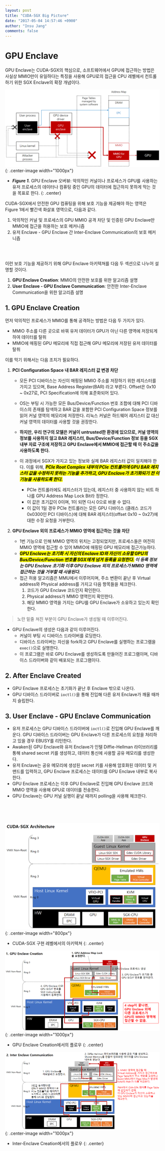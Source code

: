 ```yaml
---
layout: post
title: "CUDA-SGX Big Picture"
date: "2017-05-04 14:57:46 +0900"
author: "Insu Jang"
comments: false
---
```


# GPU Enclave

GPU Enclave는 CUDA-SGX의 핵심으로, 소프트웨어에서 GPU에 접근하는 방법은 사실상 MMIO만이 유일하다는 특징을 사용해 GPU로의 접근을 CPU 레벨에서 컨트롤하기 위한 SGX Enclave의 확장 개념이다.

![gpu_enclave_overview](/assets/images/protected/170504/gpu_enclave_overview.png){: .center-image width="1000px"}
* ***Figure 1.*** GPU Enclave 오버뷰: 악의적인 커널이나 프로세스가 GPU를 사용하는 유저 프로세스의 데이터나 컴퓨팅 중인 GPU의 데이터에 접근하지 못하게 막는 것을 목표로 한다.
{: .center}


CUDA-SGX에서 안전한 GPU 컴퓨팅을 위해 보호 기능을 제공해야 하는 영역은 Figure 1에서 빨간색 화살표 영역으로, 다음과 같다.

1. 악의적인 커널 및 프로세스의 GPU MMIO 공격 차단 및 인증된 GPU Enclave만 MMIO에 접근을 허용하는 보호 메커니즘
2. 유저 Enclave - GPU Enclave 간 Inter-Enclave Communication의 보호 메커니즘

<br/><br/>

이런 보호 기능을 제공하기 위해 GPU Enclave 아키텍쳐를 다음 두 섹션으로 나누어 설명할 것이다.

1. **GPU Enclave Creation**: MMIO의 안전한 보호를 위한 알고리즘 설명
2. **User Enclave - GPU Enclave Communication**: 안전한 Inter-Enclave Communication을 위한 알고리즘 설명

## 1. GPU Enclave Creation

먼저 악의적인 프로세스가 MMIO를 통해 공격하는 방법은 다음 두 가지가 있다.

- MMIO 주소를 다른 곳으로 바꿔 유저 데이터가 GPU가 아닌 다른 영역에 저장되게 하여 데이터를 탈취
- MMIO에 매핑된 GPU 메모리에 직접 접근해 GPU 메모리에 저장된 유저 데이터를 탈취

이를 막기 위해서는 다음 조치가 필요하다.

1. **PCI Configuration Space 내 BAR 레지스터 값 변경 차단**

    - 모든 PCI 디바이스는 자신이 매핑된 MMIO 주소를 저장하기 위한 레지스터를 가지고 있으며, Base Address Register(BAR) 라고 부른다. Offset은 0x10 ~ 0x27로, PCI Specification에 의해 표준화되어 있다.
    - OS는 부팅 시 가능한 모든 Bus/Device/Function 번호 조합에 대해 PCI 디바이스의 존재를 탐색하고 BAR 값을 포함한 PCI Configuration Space 정보를 읽어 커널 영역의 메모리에 저장한다. 리눅스 커널은 하드웨어 레지스터 값 대신 커널 영역의 데이터를 사용할 것을 권장한다.
    - **하지만, 우리 연구의 모델은 커널이 untrusted한 환경에 있으므로, 커널 영역의 정보를 사용하지 않고 BAR 레지스터, Bus/Device/Function 정보 등을 SGX 내부 자료 구조에 저장하고 GPU Enclave에서 MMIO에 접근할 때 이 주소값을 사용하도록 한다.**
    - 이 과정에서 SGX가 가지고 있는 정보와 실제 BAR 레지스터 값이 일치해야 한다. 이를 위해, ***<mark>PCIe Root Complex 내부의 PCIe 컨트롤러에 GPU BAR 레지스터 값을 수정하지 못하는 기능을 추가하고, GPU Enclave가 초기화되기 전 이 기능을 사용하도록 한다.</mark>***  

        - PCIe 컨트롤러에도 레지스터가 있는데, 레지스터 중 사용하지 않는 비트 하나를 GPU Address Map Lock Bit라 정한다.
        - 이 값은 초기값이 0이며, 1이 되면 다시 0으로 바꿀 수 없다.
        - 이 값이 1일 경우 PCIe 컨트롤러는 모든 GPU 디바이스 (클래스 코드가 0x0300인 PCI 디바이스)에 대해 BAR 레지스터(offset 0x10 ~ 0x27)에 대한 수정 요청을 거부한다.

2. **GPU Enclave 외의 프로세스가 MMIO 영역에 접근하는 것을 차단**

    - 1번 기능으로 인해 MMIO 영역의 위치는 고정되었지만, 프로세스들은 여전히 MMIO 영역에 접근할 수 있어 MMIO에 매핑된 GPU 메모리에 접근가능하다.
    - ***<mark>GPU Enclave는 초기화 시 자신의 Enclave ID와 자신이 소유할 GPU의 Bus/Device/Function 번호를 SGX에게 넘겨 등록을 요청한다.</mark> 이 등록 정보는 GPU Enclave 초기화 이후 GPU Enclave 외의 프로세스가 MMIO 영역에 접근하는 것을 거부할 때 사용된다.***
    - 접근 허용 알고리즘은 MMU에서 이루어지며, 주소 변환이 끝난 후 Virtual address와 Physical address를 가지고 다음 항목들을 체크한다.
        1. 코드가 GPU Enclave 코드인지 확인한다.
        2. Physical address가 MMIO 영역인지 확인한다.
        3. 해당 MMIO 영역을 가지는 GPU를 GPU Enclave가 소유하고 있는지 확인한다.

<!--
    - `handle_ept_violation() (/kvm-linux/arch/x86/kvm/vmx.c:6072)` 또는 `kvm_mmu_page_fault() (/kvm-linux/arch/x86/kvm/mmu.c:4508)`을 수정해 구현.
-->

> 노란 밑줄 쳐진 부분이 GPU Enclave가 생성될 때 이루어진다.

- GPU Enclave의 생성은 다음과 같이 이루어진다.
    - 커널이 부팅 시 디바이스 드라이버를 로딩한다.
    - 디바이스 드라이버는 자신을 fork하고 GPU Enclave를 실행하는 프로그램을 `exec()`으로 실행한다.
    - 이 프로그램은 바로 GPU Enclave를 생성하도록 만들어진 프로그램이며, 디바이스 드라이버와 같이 배포되는 프로그램이다.

## 2. After Enclave Created

- GPU Enclave 프로세스는 초기화가 끝난 후 Enclave 밖으로 나온다.
- GPU 디바이스 드라이버로 `ioctl()`을 통해 진입해 다른 유저 Enclave가 깨울 때까지 슬립한다.

## 3. User Enclave - GPU Enclave Communication

- 유저 프로세스는 GPU 디바이스 드라이버에 `ioctl()`로 진입해 GPU Enclave를 깨운다. GPU 디바이스 드라이버는 GPU Enclave가 다른 프로세스의 요청을 처리하고 있을 경우 EBUSY를 리턴한다.
- Awaken된 GPU Enclave와 유저 Enclave가 인텔 Diffie-Hellman 라이브러리를 통해 shared secret 키를 생성하고, 데이터 통신에 사용할 공유 메모리를 생성한다.
- 유저 Enclave는 공유 메모리에 생성된 secret 키를 사용해 암호화된 데이터 및 커맨드를 입력하고, GPU Enclave 프로세스는 데이터를 GPU Enclave 내부로 복사한다.
- GPU Enclave 프로세스는 이후 GPU Enclave로 진입해 GPU Enclave 코드와 MMIO 영역을 사용해 GPU로 데이터를 전송한다.
- GPU Enclave는 GPU 커널 실행이 끝날 때까지 polling을 사용해 체크한다.

<br/><br/><br/>

![cuda_sgx_architecture](/assets/images/protected/170504/cuda_sgx_architecture.png){: .center-image width="800px"}
* CUDA-SGX 구현 레벨에서의 아키텍쳐
{: .center}

![cuda_sgx_step1](/assets/images/protected/170504/cuda_sgx_step1.png){: .center-image width="1000px"}
* GPU Enclave Creation에서의 플로우
{: .center}

![cuda_sgx_step2](/assets/images/protected/170504/cuda_sgx_step2.png){: .center-image width="1000px"}
* Inter-Enclave Creation에서의 플로우
{: .center}
